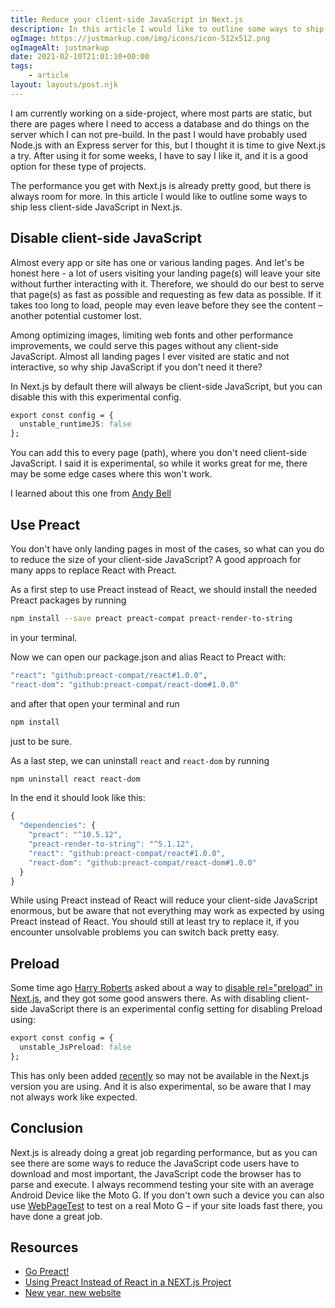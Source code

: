 ```yaml
---
title: Reduce your client-side JavaScript in Next.js 
description: In this article I would like to outline some ways to ship less client-side JavaScript in Next.js.
ogImage: https://justmarkup.com/img/icons/icon-512x512.png
ogImageAlt: justmarkup
date: 2021-02-10T21:01:10+00:00
tags:
    - article
layout: layouts/post.njk
---
```


I am currently working on a side-project, where most parts are static, but there are pages where I need to access a database and do things on the server which I can not pre-build. In the past I would have probably used Node.js with an Express server for this, but I thought it is time to give Next.js a try. After using it for some weeks, I have to say I like it, and it is a good option for these type of projects.

The performance you get with Next.js is already pretty good, but there is always room for more. In this article I would like to outline some ways to ship less client-side JavaScript in Next.js.

## Disable client-side JavaScript

Almost every app or site has one or various landing pages. And let's be honest here - a lot of users visiting your landing page(s) will leave your site without further interacting with it. Therefore, we should do our best to serve that page(s) as fast as possible and requesting as few data as possible. If it takes too long to load, people may even leave before they see the content – another potential customer lost.

Among optimizing images, limiting web fonts and other performance improvements, we could serve this pages without any client-side JavaScript. Almost all landing pages I ever visited are static and not interactive, so why ship JavaScript if you don't need it there?

In Next.js by default there will always be client-side JavaScript, but you can disable this with this experimental config.

```css
export const config = {
  unstable_runtimeJS: false
};
```

You can add this to every page (path), where you don't need client-side JavaScript. I said it is experimental, so while it works great for me, there may be some edge cases where this won't work.

I learned about this one from [Andy Bell](https://piccalil.li/blog/new-year-new-website)

## Use Preact

You don't have only landing pages in most of the cases, so what can you do to reduce the size of your client-side JavaScript? A good approach for many apps to replace React with Preact.

As a first step to use Preact instead of React, we should install the needed Preact packages by running

```bash
npm install --save preact preact-compat preact-render-to-string
```

in your terminal.

Now we can open our package.json and alias React to Preact with:

```bash
"react": "github:preact-compat/react#1.0.0",
"react-dom": "github:preact-compat/react-dom#1.0.0"
```

and after that open your terminal and run

```bash
npm install
```

just to be sure.

As a last step, we can uninstall ```react``` and ```react-dom``` by running

```bash
npm uninstall react react-dom
```

In the end it should look like this:

```javascript
{
  "dependencies": {
    "preact": "^10.5.12",
    "preact-render-to-string": "^5.1.12",
    "react": "github:preact-compat/react#1.0.0",
    "react-dom": "github:preact-compat/react-dom#1.0.0"
  }
}
```

While using Preact instead of React will reduce your client-side JavaScript enormous, but be aware that not everything may work as expected by using Preact instead of React. You should still at least try to replace it, if you encounter unsolvable problems you can switch back pretty easy.

## Preload

Some time ago [Harry Roberts](https://twitter.com/csswizardry) asked about a way to [disable rel="preload" in Next.js](https://twitter.com/csswizardry/status/1349681832393109510?s=20), and they got some good answers there. As with disabling client-side JavaScript there is an experimental config setting for disabling Preload using:

```css
export const config = {
  unstable_JsPreload: false
};
```

This has only been added [recently](https://github.com/vercel/next.js/pull/21329/files) so may not be available in the Next.js version you are using. And it is also experimental, so be aware that I may not always work like expected.

## Conclusion

Next.js is already doing a great job regarding performance, but as you can see there are some ways to reduce the JavaScript code users have to download and most important, the JavaScript code the browser has to parse and execute. I always recommend testing your site with an average Android Device like the Moto G. If you don't own such a device you can also use [WebPageTest](https://webpagetest.org/easy.php) to test on a real Moto G – if your site loads fast there, you have done a great job.

## Resources

* [Go Preact!](https://fettblog.eu/go-preact/)
* [Using Preact Instead of React in a NEXT.js Project](https://justinnoel.dev/2020/05/12/using-preact-in-a-next-js-project/)
* [New year, new website ](https://piccalil.li/blog/new-year-new-website)
